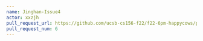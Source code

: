 ```yaml
---
name: Jinghan-Issue4
actor: xxzjh
pull_request_url: https://github.com/ucsb-cs156-f22/f22-6pm-happycows/pull/6
pull_request_num: 6
---
```

